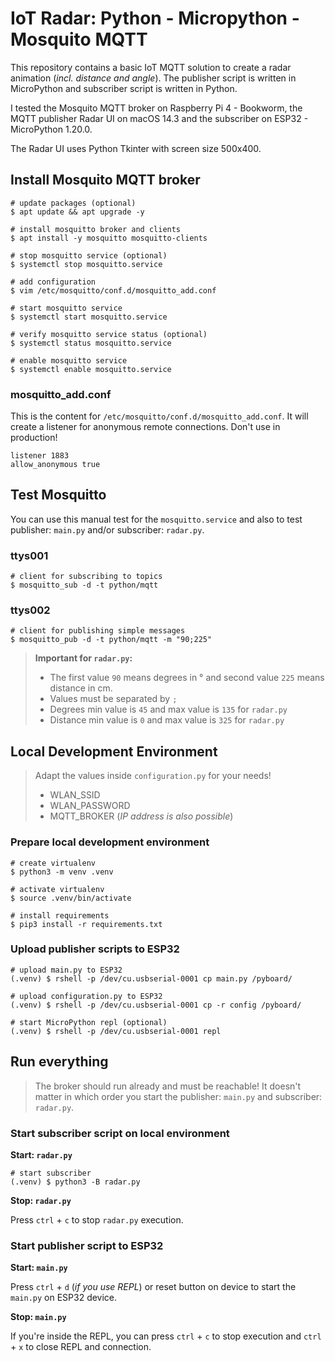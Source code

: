 # IoT Radar: Python - Micropython - Mosquito MQTT

This repository contains a basic IoT MQTT solution to create a radar animation (_incl. distance and angle_). The publisher script is written in MicroPython and subscriber script is written in Python.

I tested the Mosquito MQTT broker on Raspberry Pi 4 - Bookworm, the MQTT publisher Radar UI on macOS 14.3 and the subscriber on ESP32 - MicroPython 1.20.0.

The Radar UI uses Python Tkinter with screen size 500x400.


## Install Mosquito MQTT broker

```shell
# update packages (optional)
$ apt update && apt upgrade -y

# install mosquitto broker and clients
$ apt install -y mosquitto mosquitto-clients

# stop mosquitto service (optional)
$ systemctl stop mosquitto.service

# add configuration
$ vim /etc/mosquitto/conf.d/mosquitto_add.conf

# start mosquitto service
$ systemctl start mosquitto.service

# verify mosquitto service status (optional)
$ systemctl status mosquitto.service

# enable mosquitto service
$ systemctl enable mosquitto.service
```

### mosquitto_add.conf

This is the content for `/etc/mosquitto/conf.d/mosquitto_add.conf`. It will create a listener for anonymous remote connections. Don't use in production!

```
listener 1883
allow_anonymous true
```

## Test Mosquitto

You can use this manual test for the `mosquitto.service` and also to test publisher: `main.py` and/or subscriber: `radar.py`.

### ttys001

```shell
# client for subscribing to topics
$ mosquitto_sub -d -t python/mqtt
```

### ttys002

```shell
# client for publishing simple messages
$ mosquitto_pub -d -t python/mqtt -m "90;225"
```

> **Important for `radar.py`:** 
> - The first value `90` means degrees in ° and second value `225` means distance in cm.
> - Values must be separated by `;`
> - Degrees min value is `45` and max value is `135` for `radar.py`
> - Distance min value is `0` and max value is `325` for `radar.py`

## Local Development Environment

> Adapt the values inside `configuration.py` for your needs!
> - WLAN_SSID
> - WLAN_PASSWORD
> - MQTT_BROKER (_IP address is also possible_)

### Prepare local development environment

```shell
# create virtualenv
$ python3 -m venv .venv

# activate virtualenv
$ source .venv/bin/activate

# install requirements
$ pip3 install -r requirements.txt
```

### Upload publisher scripts to ESP32

```shell
# upload main.py to ESP32
(.venv) $ rshell -p /dev/cu.usbserial-0001 cp main.py /pyboard/

# upload configuration.py to ESP32
(.venv) $ rshell -p /dev/cu.usbserial-0001 cp -r config /pyboard/

# start MicroPython repl (optional)
(.venv) $ rshell -p /dev/cu.usbserial-0001 repl
```

## Run everything

> The broker should run already and must be reachable! It doesn't matter in which order you start the publisher: `main.py` and subscriber: `radar.py`.

### Start subscriber script on local environment

**Start: `radar.py`**

```shell
# start subscriber
(.venv) $ python3 -B radar.py 
```

**Stop: `radar.py`**

Press `ctrl` + `c` to stop `radar.py` execution.

### Start publisher script to ESP32

**Start: `main.py`**

Press `ctrl` + `d` (_if you use REPL_) or reset button on device to start the `main.py` on ESP32 device.

**Stop: `main.py`**

If you're inside the REPL, you can press `ctrl` + `c` to stop execution and `ctrl` + `x` to close REPL and connection.
